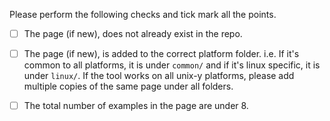 <!-- Thank you for sending a PR !-->

Please perform the following checks and tick mark all the points.

- [ ] The page (if new), does not already exist in the repo.

- [ ] The page (if new), is added to the correct platform folder.
i.e. If it's common to all platforms, it is under `common/` and if it's linux specific, it is under `linux/`. If the tool works on all unix-y platforms, please add multiple copies of the same page under all folders.

- [ ] The total number of examples in the page are under 8.
